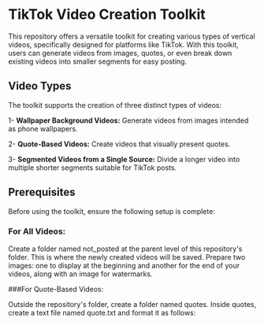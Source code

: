 # TikTok Video Creation Toolkit
This repository offers a versatile toolkit for creating various types of vertical videos, specifically designed for platforms like TikTok. With this toolkit, users can generate videos from images, quotes, or even break down existing videos into smaller segments for easy posting.

## Video Types
The toolkit supports the creation of three distinct types of videos:


1- **Wallpaper Background Videos:** Generate videos from images intended as phone wallpapers.

2- **Quote-Based Videos:** Create videos that visually present quotes.

3- **Segmented Videos from a Single Source:** Divide a longer video into multiple shorter segments suitable for TikTok posts.


## Prerequisites
Before using the toolkit, ensure the following setup is complete:

### For All Videos:

Create a folder named not_posted at the parent level of this repository's folder. This is where the newly created videos will be saved.
Prepare two images: one to display at the beginning and another for the end of your videos, along with an image for watermarks.

###For Quote-Based Videos:

Outside the repository's folder, create a folder named quotes.
Inside quotes, create a text file named quote.txt and format it as follows:
